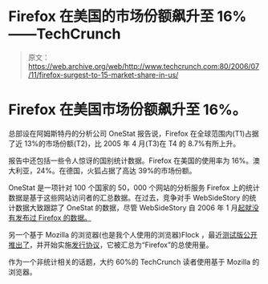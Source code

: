 # Firefox 在美国的市场份额飙升至 16%——TechCrunch

> 原文：<https://web.archive.org/web/http://www.techcrunch.com:80/2006/07/11/firefox-surgest-to-15-market-share-in-us/>

# Firefox 在美国市场份额飙升至 16%。

总部设在阿姆斯特丹的分析公司 OneStat 报告说，Firefox 在全球范围内(T1)占据了近 13%的市场份额(T2)，比 2005 年 4 月(T3)在 T4 的 8.7%有所上升。

报告中还包括一些令人惊讶的国别统计数据。Firefox 在美国的使用率为 16%。澳大利亚，24%。在德国，火狐占据了高达 39%的市场份额。

OneStat 是一项针对 100 个国家的 50，000 个网站的分析服务 Firefox 上的统计数据是基于这些网站访问者的汇总数据。在过去，竞争对手 WebSideStory 的统计数据大致跟踪了 OneStat 的数据，尽管 WebSideStory 自 2006 年 1 月[起就没有发布过 Firefox 的数据。](https://web.archive.org/web/20220817231435/http://blogs.websidestory.com/datainsights/2006/01/websidestory_index_site_search.php)

另一个基于 Mozilla 的浏览器(也是我个人使用的浏览器)Flock ，最近[测试版公开推出了](https://web.archive.org/web/20220817231435/http://www.beta.techcrunch.com/2006/06/13/flock-raises-new-venture-round-launches-public-beta/)，并开始实施[发行协议](https://web.archive.org/web/20220817231435/http://www.beta.techcrunch.com/2006/07/04/photobucket-distributing-custom-flock-browser/)，它被汇总为“Firefox”的总使用量。

作为一个非统计相关的话题，大约 60%的 TechCrunch 读者使用基于 Mozilla 的浏览器。